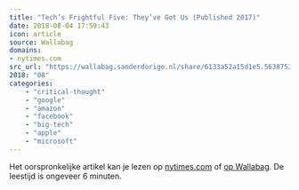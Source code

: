 ```yaml
---
title: "Tech’s Frightful Five: They’ve Got Us (Published 2017)"
date: 2018-08-04 17:59:43
icon: article
source: Wallabag
domains:
- nytimes.com
src_url: "https://wallabag.sanderdorigo.nl/share/6133a52a15d1e5.56387534"
2018: "08"
categories:
    - "critical-thought"
    - "google"
    - "amazon"
    - "facebook"
    - "big-tech"
    - "apple"
    - "microsoft"
---
```

Het oorspronkelijke artikel kan je lezen op [nytimes.com](https://www.nytimes.com/2017/05/10/technology/techs-frightful-five-theyve-got-us.html?_r=0) of [op Wallabag](https://wallabag.sanderdorigo.nl/share/6133a52a15d1e5.56387534). De leestijd is ongeveer 6 minuten.